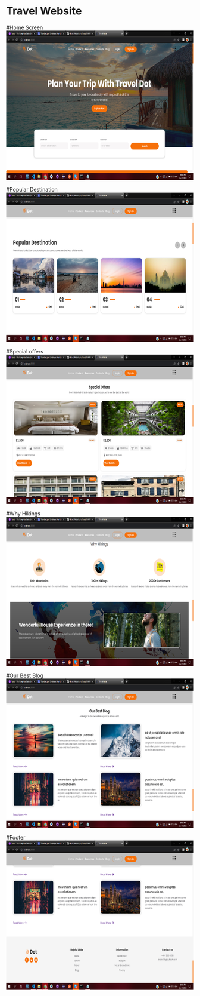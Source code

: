 # Travel Website

#Home Screen
 <img src="https://github.com/prasadarbad/Travel_Website_In_React/blob/main/Travel%20website%20screenshots/Screenshot%20(166).png" height= "400" width="600"/>
 <br>
 
 #Popular Destination
 <img src="https://github.com/prasadarbad/Travel_Website_In_React/blob/main/Travel%20website%20screenshots/Screenshot%20(167).png" height= "400" width="600"/>
 
 #Special offers
 <img src="https://github.com/prasadarbad/Travel_Website_In_React/blob/main/Travel%20website%20screenshots/Screenshot%20(168).png" height="400" width="600"/>
 
 #Why Hikings
 <img src="https://github.com/prasadarbad/Travel_Website_In_React/blob/main/Travel%20website%20screenshots/Screenshot%20(169).png" height="400" width="600"/>

#Our Best Blog
<img src="https://github.com/prasadarbad/Travel_Website_In_React/blob/main/Travel%20website%20screenshots/Screenshot%20(170).png" height="400" width="600"/>

#Footer
<img src="https://github.com/prasadarbad/Travel_Website_In_React/blob/main/Travel%20website%20screenshots/Screenshot%20(171).png" height="400" width="600"/>
